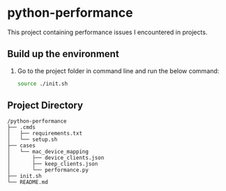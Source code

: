 # python-performance

This project containing performance issues I encountered in projects.

## Build up the environment

1. Go to the project folder in command line and run the below command:

    ```.sh
    source ./init.sh
    ```

## Project Directory

``` text
/python-performance
├── .cmds
│   ├── requirements.txt
│   └── setup.sh
├── cases
│   └── mac_device_mapping
│       ├── device_clients.json
│       ├── keep_clients.json
│       └── performance.py
├── init.sh
└── README.md
```
